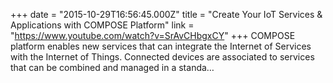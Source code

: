 +++
date = "2015-10-29T16:56:45.000Z"
title = "Create Your IoT Services & Applications with COMPOSE Platform"
link = "https://www.youtube.com/watch?v=SrAvCHbgxCY"
+++
COMPOSE platform enables new services that can integrate the Internet of Services with the Internet of Things. Connected devices are associated to services that can be combined and managed in a standa…